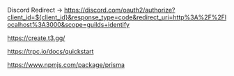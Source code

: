 Discord Redirect -> https://discord.com/oauth2/authorize?client_id=${client_id}&response_type=code&redirect_uri=http%3A%2F%2Flocalhost%3A3000&scope=guilds+identify

https://create.t3.gg/

https://trpc.io/docs/quickstart

https://www.npmjs.com/package/prisma
